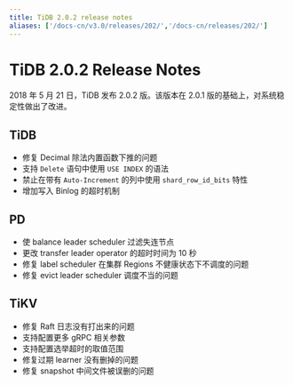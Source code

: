 ```yaml
---
title: TiDB 2.0.2 release notes
aliases: ['/docs-cn/v3.0/releases/202/','/docs-cn/releases/202/']
---
```


# TiDB 2.0.2 Release Notes

2018 年 5 月 21 日，TiDB 发布 2.0.2 版。该版本在 2.0.1 版的基础上，对系统稳定性做出了改进。

## TiDB

- 修复 Decimal 除法内置函数下推的问题
- 支持 `Delete` 语句中使用 `USE INDEX` 的语法
- 禁止在带有 `Auto-Increment` 的列中使用 `shard_row_id_bits` 特性
- 增加写入 Binlog 的超时机制

## PD

- 使 balance leader scheduler 过滤失连节点
- 更改 transfer leader operator 的超时时间为 10 秒
- 修复 label scheduler 在集群 Regions 不健康状态下不调度的问题
- 修复 evict leader scheduler 调度不当的问题

## TiKV

- 修复 Raft 日志没有打出来的问题
- 支持配置更多 gRPC 相关参数
- 支持配置选举超时的取值范围
- 修复过期 learner 没有删掉的问题
- 修复 snapshot 中间文件被误删的问题
